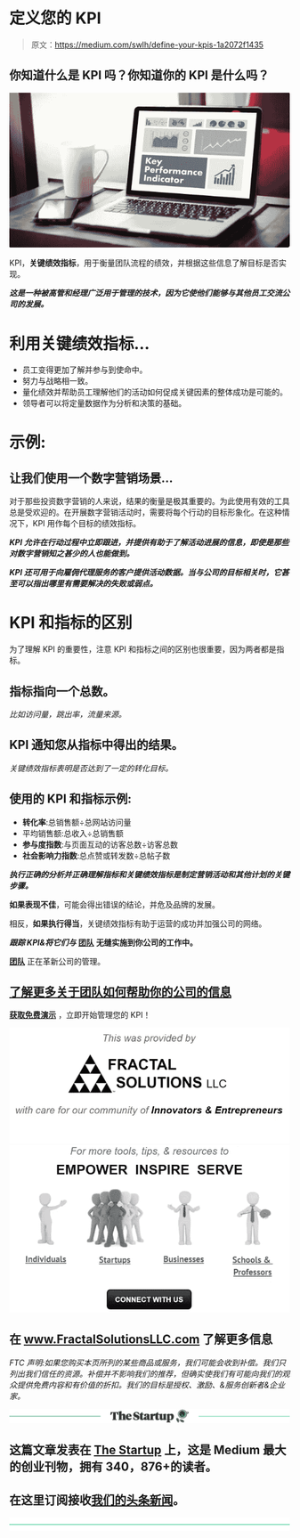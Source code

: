 # 定义您的 KPI

> 原文：<https://medium.com/swlh/define-your-kpis-1a2072f1435>

## 你知道什么是 KPI 吗？你知道你的 KPI 是什么吗？

![](img/e761feb5c0d528f802b3e02388a13769.png)

KPI，**关键绩效指标**，用于衡量团队流程的绩效，并根据这些信息了解目标是否实现。

***这是一种被高管和经理广泛用于管理的技术，因为它使他们能够与其他员工交流公司的发展。***

# **利用关键绩效指标…**

*   员工变得更加了解并参与到使命中。
*   努力与战略相一致。
*   量化绩效并帮助员工理解他们的活动如何促成关键因素的整体成功是可能的。
*   领导者可以将定量数据作为分析和决策的基础。

# 示例:

## 让我们使用一个数字营销场景…

对于那些投资数字营销的人来说，结果的衡量是极其重要的。为此使用有效的工具总是受欢迎的。在开展数字营销活动时，需要将每个行动的目标形象化。在这种情况下，KPI 用作每个目标的绩效指标。

***KPI 允许在行动过程中立即跟进，并提供有助于了解活动进展的信息，即使是那些对数字营销知之甚少的人也能做到。***

***KPI 还可用于向雇佣代理服务的客户提供活动数据。当与公司的目标相关时，它甚至可以指出哪里有需要解决的失败或弱点。***

# **KPI 和指标的区别**

为了理解 KPI 的重要性，注意 KPI 和指标之间的区别也很重要，因为两者都是指标。

## 指标指向一个总数。

*比如访问量，跳出率，流量来源。*

## KPI 通知您从指标中得出的结果。

*关键绩效指标表明是否达到了一定的转化目标。*

## **使用的 KPI 和指标示例:**

*   **转化率**:总销售额÷总网站访问量
*   平均销售额:总收入÷总销售额
*   **参与度指数**:与页面互动的访客总数÷访客总数
*   **社会影响力指数**:总点赞或转发数÷总帖子数

***执行正确的分析并正确理解指标和关键绩效指标是制定营销活动和其他计划的关键步骤。***

**如果表现不佳**，可能会得出错误的结论，并危及品牌的发展。

相反，**如果执行得当**，关键绩效指标有助于运营的成功并加强公司的网络。

***跟踪 KPI&将它们与*** [**团队**](https://teamslux.com/?lang=en&utm_source=Fractal%20Solutions%20LLC%20Blog) **无缝实施到你公司的工作中。**

[**团队**](https://teamslux.com/?lang=en&utm_source=Fractal%20Solutions%20LLC%20Blog) 正在革新公司的管理。

## [了解更多关于团队如何帮助你的公司的信息](https://teamslux.com/?lang=en&utm_source=Fractal%20Solutions%20LLC%20Blog)

[**获取免费演示**](http://teamslux.rds.land/request-a-demo?utm_source=Fractal%20Solutions%20LLC%20Blog) ，立即开始管理您的 KPI！

[![](img/acf86e22f97bd47adf737eeaef857624.png)](http://www.FractalSolutionsLLC.com)[![](img/d557c81548afe5b9c08c30358cb88584.png)](http://www.FractalSolutionsLLC.com)

## 在 www.FractalSolutionsLLC.com 了解更多信息

*FTC 声明:如果您购买本页所列的某些商品或服务，我们可能会收到补偿。我们只列出我们信任的资源。补偿并不影响我们的推荐，但确实使我们有可能向我们的观众提供免费内容和有价值的折扣。我们的目标是授权、激励、&服务创新者&企业家。*

[![](img/308a8d84fb9b2fab43d66c117fcc4bb4.png)](https://medium.com/swlh)

## 这篇文章发表在 [The Startup](https://medium.com/swlh) 上，这是 Medium 最大的创业刊物，拥有 340，876+的读者。

## 在这里订阅接收[我们的头条新闻](http://growthsupply.com/the-startup-newsletter/)。

[![](img/b0164736ea17a63403e660de5dedf91a.png)](https://medium.com/swlh)
